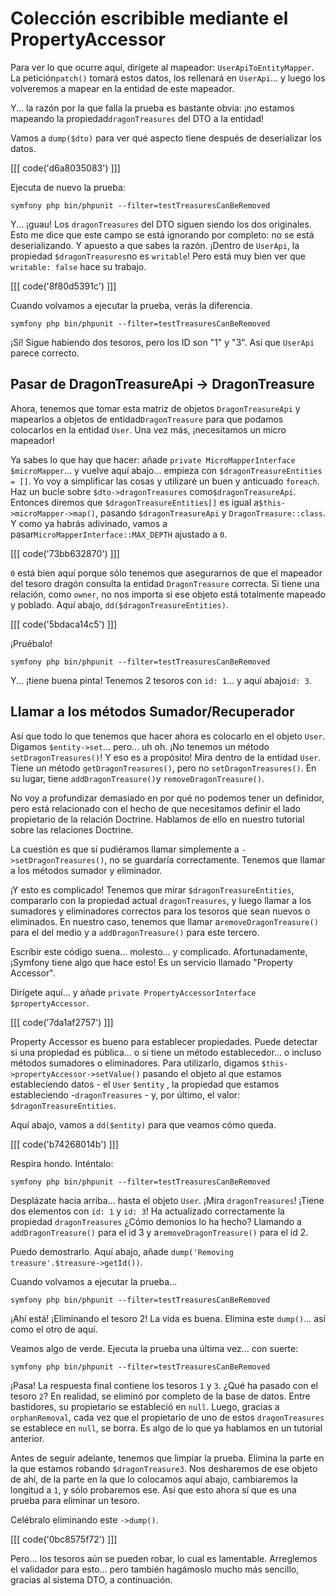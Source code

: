 # Colección escribible mediante el PropertyAccessor

Para ver lo que ocurre aquí, dirígete al mapeador: `UserApiToEntityMapper`. La petición`patch()` tomará estos datos, los rellenará en `UserApi`... y luego los volveremos a mapear en la entidad de este mapeador.

Y... la razón por la que falla la prueba es bastante obvia: ¡no estamos mapeando la propiedad`dragonTreasures` del DTO a la entidad!

Vamos a `dump($dto)` para ver qué aspecto tiene después de deserializar los datos.

[[[ code('d6a8035083') ]]]

Ejecuta de nuevo la prueba:

```terminal-silent
symfony php bin/phpunit --filter=testTreasuresCanBeRemoved
```

Y... ¡guau! Los `dragonTreasures` del DTO siguen siendo los dos originales. Esto me dice que este campo se está ignorando por completo: no se está deserializando. Y apuesto a que sabes la razón. ¡Dentro de `UserApi`, la propiedad `$dragonTreasures`no es `writable`! Pero está muy bien ver que `writable: false` hace su trabajo.

[[[ code('8f80d5391c') ]]]

Cuando volvamos a ejecutar la prueba, verás la diferencia.

```terminal-silent
symfony php bin/phpunit --filter=testTreasuresCanBeRemoved
```

¡Sí! Sigue habiendo dos tesoros, pero los ID son "1" y "3". Así que `UserApi` parece correcto.

## Pasar de DragonTreasureApi -> DragonTreasure

Ahora, tenemos que tomar esta matriz de objetos `DragonTreasureApi` y mapearlos a objetos de entidad`DragonTreasure` para que podamos colocarlos en la entidad `User`. Una vez más, ¡necesitamos un micro mapeador!

Ya sabes lo que hay que hacer: añade `private MicroMapperInterface $microMapper`... y vuelve aquí abajo... empieza con `$dragonTreasureEntities = []`. Yo voy a simplificar las cosas y utilizaré un buen y anticuado `foreach`. Haz un bucle sobre `$dto->dragonTreasures` como`$dragonTreasureApi`. Entonces diremos que `$dragonTreasureEntities[]` es igual a`$this->microMapper->map()`, pasando `$dragonTreasureApi` y `DragonTreasure::class`. Y como ya habrás adivinado, vamos a pasar`MicroMapperInterface::MAX_DEPTH` ajustado a `0`.

[[[ code('73bb632870') ]]]

`0` está bien aquí porque sólo tenemos que asegurarnos de que el mapeador del tesoro dragón consulta la entidad `DragonTreasure` correcta. Si tiene una relación, como `owner`, no nos importa si ese objeto está totalmente mapeado y poblado. Aquí abajo, `dd($dragonTreasureEntities)`.

[[[ code('5bdaca14c5') ]]]

¡Pruébalo!

```terminal-silent
symfony php bin/phpunit --filter=testTreasuresCanBeRemoved
```

Y... ¡tiene buena pinta! Tenemos 2 tesoros con `id: 1`... y aquí abajo`id: 3`.

## Llamar a los métodos Sumador/Recuperador

Así que todo lo que tenemos que hacer ahora es colocarlo en el objeto `User`. Digamos `$entity->set`... pero... uh oh. ¡No tenemos un método `setDragonTreasures()`! Y eso es a propósito! Mira dentro de la entidad `User`. Tiene un método `getDragonTreasures()`, pero no `setDragonTreasures()`. En su lugar, tiene `addDragonTreasure()`y `removeDragonTreasure()`.

No voy a profundizar demasiado en por qué no podemos tener un definidor, pero está relacionado con el hecho de que necesitamos definir el lado propietario de la relación Doctrine. Hablamos de ello en nuestro tutorial sobre las relaciones Doctrine.

La cuestión es que si pudiéramos llamar simplemente a `->setDragonTreasures()`, no se guardaría correctamente. Tenemos que llamar a los métodos sumador y eliminador.

¡Y esto es complicado! Tenemos que mirar `$dragonTreasureEntities`, compararlo con la propiedad actual `dragonTreasures`, y luego llamar a los sumadores y eliminadores correctos para los tesoros que sean nuevos o eliminados. En nuestro caso, tenemos que llamar a`removeDragonTreasure()` para el del medio y a `addDragonTreasure()` para este tercero.

Escribir este código suena... molesto... y complicado. Afortunadamente, ¡Symfony tiene algo que hace esto! Es un servicio llamado "Property Accessor".

Dirígete aquí... y añade `private PropertyAccessorInterface $propertyAccessor`.

[[[ code('7da1af2757') ]]]

Property Accessor es bueno para establecer propiedades. Puede detectar si una propiedad es pública... o si tiene un método establecedor... o incluso métodos sumadores o eliminadores. Para utilizarlo, digamos `$this->propertyAccessor->setValue()` pasando el objeto al que estamos estableciendo datos - el `User` `$entity` , la propiedad que estamos estableciendo -`dragonTreasures` - y, por último, el valor: `$dragonTreasureEntities`.

Aquí abajo, vamos a `dd($entity)` para que veamos cómo queda.

[[[ code('b74268014b') ]]]

Respira hondo. Inténtalo:

```terminal-silent
symfony php bin/phpunit --filter=testTreasuresCanBeRemoved
```

Desplázate hacia arriba... hasta el objeto `User`. ¡Mira `dragonTreasures`! ¡Tiene dos elementos con `id: 1` y `id: 3`! Ha actualizado correctamente la propiedad `dragonTreasures` ¿Cómo demonios lo ha hecho? Llamando a `addDragonTreasure()` para el id 3 y a`removeDragonTreasure()` para el id 2.

Puedo demostrarlo. Aquí abajo, añade `dump('Removing treasure'.$treasure->getId())`.

Cuando volvamos a ejecutar la prueba...

```terminal-silent
symfony php bin/phpunit --filter=testTreasuresCanBeRemoved
```

¡Ahí está! ¡Eliminando el tesoro 2! La vida es buena. Elimina este `dump()`... así como el otro de aquí.

Veamos algo de verde. Ejecuta la prueba una última vez... con suerte:

```terminal-silent
symfony php bin/phpunit --filter=testTreasuresCanBeRemoved
```

¡Pasa! La respuesta final contiene los tesoros `1` y `3`. ¿Qué ha pasado con el tesoro `2`? En realidad, se eliminó por completo de la base de datos. Entre bastidores, su propietario se estableció en `null`. Luego, gracias a `orphanRemoval`, cada vez que el propietario de uno de estos `dragonTreasures` se establece en `null`, se borra. Es algo de lo que ya hablamos en un tutorial anterior.

Antes de seguir adelante, tenemos que limpiar la prueba. Elimina la parte en la que estamos robando `$dragonTreasure3`. Nos desharemos de ese objeto de ahí, de la parte en la que lo colocamos aquí abajo, cambiaremos la longitud a `1`, y sólo probaremos ese. Así que esto ahora sí que es una prueba para eliminar un tesoro.

Celébralo eliminando este `->dump()`.

[[[ code('0bc8575f72') ]]]

Pero... los tesoros aún se pueden robar, lo cual es lamentable. Arreglemos el validador para esto... pero también hagámoslo mucho más sencillo, gracias al sistema DTO, a continuación.
